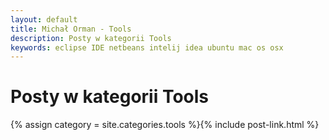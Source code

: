 ```yaml
---
layout: default
title: Michał Orman - Tools
description: Posty w kategorii Tools
keywords: eclipse IDE netbeans intelij idea ubuntu mac os osx
---
```

# Posty w kategorii Tools
{% assign category = site.categories.tools %}{% include post-link.html %}